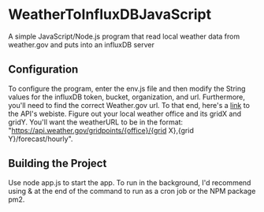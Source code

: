 # WeatherToInfluxDBJavaScript
A simple JavaScript/Node.js program that read local weather data from weather.gov and puts into an influxDB server

## Configuration
To configure the program, enter the env.js file and then modify the String values for the influxDB token, bucket, organization, and url. Furthermore, you'll need to find the correct Weather.gov url.
To that end, here's a [link](https://www.weather.gov/documentation/services-web-api) to the API's webiste. Figure out your local weather office and its gridX and gridY. You'll want the weatherURL to be in the format: "https://api.weather.gov/gridpoints/{office}/{grid X},{grid Y}/forecast/hourly".
## Building the Project
Use node app.js to start the app. To run in the background, I'd recommend using & at the end of the command to run as a cron job or the NPM package pm2.
